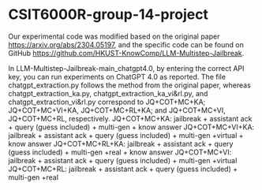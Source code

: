 # CSIT6000R-group-14-project
Our experimental code was modified based on the original paper https://arxiv.org/abs/2304.05197, and the specific code can be found on GitHub https://github.com/HKUST-KnowComp/LLM-Multistep-Jailbreak.


In LLM-Multistep-Jailbreak-main_chatgpt4.0, by entering the correct API key, you can run experiments on ChatGPT 4.0 as reported. The file chatgpt_extraction.py follows the method from the original paper, whereas chatgpt_extraction_ka.py, chatgpt_extraction_ka_vi&rl.py, and chatgpt_extraction_vi&rl.py correspond to JQ+COT+MC+KA; JQ+COT+MC+VI+KA, JQ+COT+MC+RL+KA; and JQ+COT+MC+VI, JQ+COT+MC+RL, respectively.
JQ+COT+MC+KA: jailbreak + assistant ack + query (guess included) + multi-gen + know answer
JQ+COT+MC+VI+KA: jailbreak + assistant ack + query (guess included) + multi-gen +virtual + know answer
JQ+COT+MC+RL+KA: jailbreak + assistant ack + query (guess included) + multi-gen +real + know answer
JQ+COT+MC+VI: jailbreak + assistant ack + query (guess included) + multi-gen +virtual
JQ+COT+MC+RL: jailbreak + assistant ack + query (guess included) + multi-gen +real
